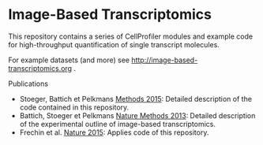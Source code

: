 # Image-Based Transcriptomics

This repository contains a series of CellProfiler modules and example code for high-throughput quantification of single transcript molecules. 

For example datasets (and more) see http://image-based-transcriptomics.org .

Publications
- Stoeger, Battich et Pelkmans [Methods 2015](http://www.sciencedirect.com/science/article/pii/S1046202315002091): Detailed description of the code contained in this repository.
- Battich, Stoeger et Pelkmans [Nature Methods 2013](https://www.pelkmanslab.org/wp-content/plugins/zotpress/lib/request/rss.file.php?api_user_id=1315290&download=DUV66T8F): Detailed description of the experimental outline of image-based transcriptomics.
- Frechin et al. [Nature 2015](http://www.pelkmanslab.org/wp-content/plugins/zotpress/lib/request/rss.file.php?api_user_id=1315290&download=G338T9AX): Applies code of this repository.



